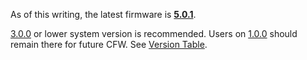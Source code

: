 As of this writing, the latest firmware is
**[5.0.1](5.0.1.md "wikilink")**.

[3.0.0](3.0.0.md "wikilink") or lower system version is recommended.
Users on [1.0.0](1.0.0.md "wikilink") should remain there for future
CFW. See [Version Table](Version%20Table.md "wikilink").
